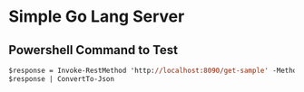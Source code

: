 # Simple Go Lang Server

## Powershell Command to Test

```ps
$response = Invoke-RestMethod 'http://localhost:8090/get-sample' -Method 'GET' -Headers $headers
$response | ConvertTo-Json
```
